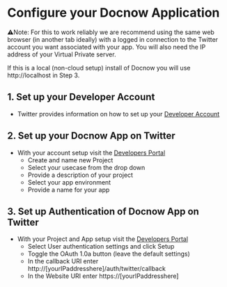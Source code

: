 # Configure your Docnow Application

⚠️Note: For this to work reliably we are recommend using the same web browser (in another tab ideally) with a logged in connection to the Twitter account you want associated with your app. You will also need the IP address of your Virtual Private server. 

If this is a local (non-cloud setup) install of Docnow you will use http://localhost in Step 3. 

## 1. Set up your Developer Account

* Twitter provides information on how to set up your [Developer Account](https://developer.twitter.com/en/apply-for-access)

## 2. Set up your Docnow App on Twitter

* With your account setup visit the [Developers Portal](https://developer.twitter.com/en/portal/projects-and-apps)
  * Create and name new Project
  * Select your usecase from the drop down
  * Provide a description of your project
  * Select your app environment
  * Provide a name for your app

## 3. Set up Authentication of Docnow App on Twitter

* With your Project and App setup visit the [Developers Portal](https://developer.twitter.com/en/portal/projects-and-apps)
  * Select User authentication settings and click Setup
  * Toggle the OAuth 1.0a button (leave the default settings)
  * In the callback URI enter http://[yourIPaddresshere]/auth/twitter/callback
  * In the Website URI enter https://[yourIPaddresshere]

